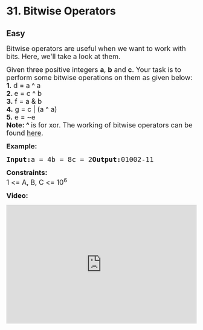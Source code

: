 # 31. Bitwise Operators
## Easy 
<div class="problem-statement">
                <p></p><p><span style="font-size:18px">Bitwise operators are useful when we want to work with bits. Here, we'll take a look at them.</span></p><p><span style="font-size:18px">Given three positive integers <strong>a</strong>, <strong>b</strong> and <strong>c</strong>. Your task is to perform some bitwise operations on them as given below:<br><strong>1.</strong> d = a ^ a<br><strong>2. </strong>e = c ^ b<br><strong>3.</strong> f = a &amp; b<br><strong>4.</strong> g = c | (a ^ a)<br><strong>5.</strong> e = ~e<br><strong>Note: ^ </strong>is for xor. The working of bitwise operators can be found <a href="https://www.geeksforgeeks.org/bitwise-operators-in-c-cpp/" target="_blank">here</a>.</span></p><p><span style="font-size:18px"><strong>Example:</strong></span></p><pre><span style="font-size:18px"><strong>Input:</strong>a = 4b = 8c = 2<strong>Output:</strong>01002-11</span></pre><p><span style="font-size:18px"><strong>Constraints:</strong><br>1 &lt;= A, B, C &lt;= 10<sup>6</sup></span></p><p></p><p><strong><span style="font-size:18px">Video:</span></strong></p><p><iframe frameborder="0" height="315" src="https://www.youtube.com/embed/WFy9SFJsAWQ" width="560" style="max-width: 100%;"></iframe></p> <p></p>
            </div>
